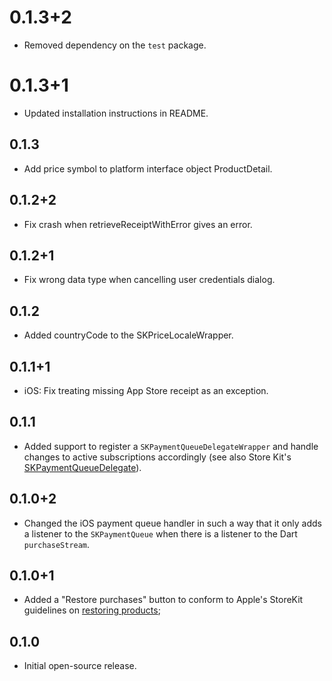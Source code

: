# 0.1.3+2

* Removed dependency on the `test` package.

# 0.1.3+1

- Updated installation instructions in README.

## 0.1.3

* Add price symbol to platform interface object ProductDetail.

## 0.1.2+2

* Fix crash when retrieveReceiptWithError gives an error.

## 0.1.2+1

* Fix wrong data type when cancelling user credentials dialog.

## 0.1.2

* Added countryCode to the SKPriceLocaleWrapper.

## 0.1.1+1

* iOS: Fix treating missing App Store receipt as an exception.

## 0.1.1

* Added support to register a `SKPaymentQueueDelegateWrapper` and handle changes to active subscriptions accordingly (see also Store Kit's [SKPaymentQueueDelegate](https://developer.apple.com/documentation/storekit/skpaymentqueuedelegate?language=objc)).

## 0.1.0+2

* Changed the iOS payment queue handler in such a way that it only adds a listener to the `SKPaymentQueue` when there
  is a listener to the Dart `purchaseStream`.

## 0.1.0+1

* Added a "Restore purchases" button to conform to Apple's StoreKit guidelines on [restoring products](https://developer.apple.com/documentation/storekit/in-app_purchase/restoring_purchased_products?language=objc);

## 0.1.0

* Initial open-source release.
